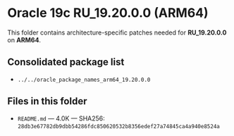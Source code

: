 # Oracle 19c RU_19.20.0.0 (ARM64)

This folder contains architecture-specific patches needed for **RU_19.20.0.0** on **ARM64**.

## Consolidated package list

- `../../oracle_package_names_arm64_19.20.0.0`

## Files in this folder

- `README.md` — 4.0K — SHA256: `28db3e67782db9dbb54286fdc850620532b8356edef27a74845ca4a940e8524a`